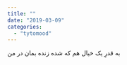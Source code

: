 ```yaml
---
title: ""
date: "2019-03-09"
categories: 
  - "tytomood"
---
```


به قدرِ یک خیال هم که شده زنده بمان در من
